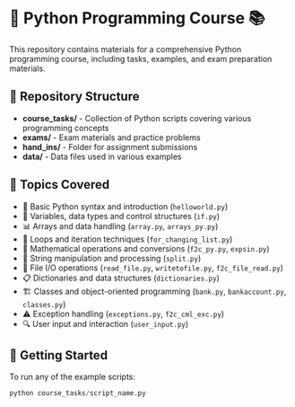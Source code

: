 # 🐍 Python Programming Course 📚

This repository contains materials for a comprehensive Python programming course, including tasks, examples, and exam preparation materials.

## 📂 Repository Structure

- **course_tasks/** - Collection of Python scripts covering various programming concepts
- **exams/** - Exam materials and practice problems
- **hand_ins/** - Folder for assignment submissions
- **data/** - Data files used in various examples

## 🧩 Topics Covered

- 🌟 Basic Python syntax and introduction (`helloworld.py`)
- 🔢 Variables, data types and control structures (`if.py`)
- 📊 Arrays and data handling (`array.py`, `arrays_py.py`)
- 🔄 Loops and iteration techniques (`for_changing_list.py`)
- 🧮 Mathematical operations and conversions (`f2c_py.py`, `expsin.py`)
- 📝 String manipulation and processing (`split.py`)
- 📂 File I/O operations (`read_file.py`, `writetofile.py`, `f2c_file_read.py`)
- 📋 Dictionaries and data structures (`dictionaries.py`)
- 🏗️ Classes and object-oriented programming (`bank.py`, `bankaccount.py`, `classes.py`)
- ⚠️ Exception handling (`exceptions.py`, `f2c_cml_exc.py`)
- 🔍 User input and interaction (`user_input.py`)

## 🚀 Getting Started

To run any of the example scripts:

```python
python course_tasks/script_name.py
